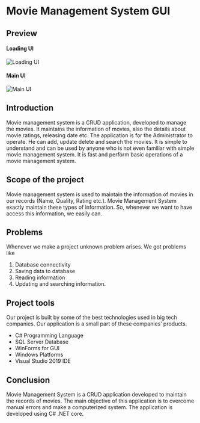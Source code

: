 # Movie Management System GUI

## Preview

#### Loading UI
![Loading UI](https://user-images.githubusercontent.com/89134865/183239085-66c3a14f-0c04-4302-a2e9-98fd503d6fd9.png)

#### Main UI
![Main UI](https://user-images.githubusercontent.com/89134865/183239124-11c1e307-e820-4a32-8251-c47b6f8cfabf.png)


## Introduction

Movie management system is a CRUD application, developed to manage the movies. It maintains the information of movies, also the details about movie ratings, releasing date etc. The application is for the Administrator to operate. He can add, update delete and search the movies. It is simple to understand and can be used by anyone who is not even familiar with simple movie management system. It is fast and perform basic operations of a movie management system.

## Scope of the project

Movie management system is used to maintain the information of movies in our records (Name, Quality, Rating etc.). Movie Management System exactly maintain these types of information. So, whenever we want to have access this information, we easily can.

## Problems

Whenever we make a project unknown problem arises. We got problems like 
1. Database connectivity 
2. Saving data to database
3. Reading information 
4. Updating and searching information.


## Project tools

Our project is built by some of the best technologies used in big tech companies. Our application is a small part of these companies’ products. 

- C# Programming Language 
- SQL Server Database 
- WinForms for GUI 
- Windows Platforms 
- Visual Studio 2019 IDE

## Conclusion

Movie Management System is a CRUD application developed to maintain the records of movies. 
The main objective of this application is to overcome manual errors and make a computerized system. The application is developed using C# .NET core.
